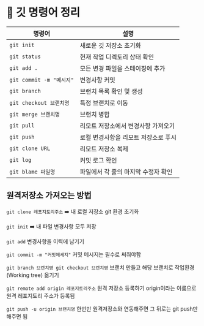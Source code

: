 # 📓 깃 명령어 정리


| 명령어                | 설명                                 | 
|-----------------------|------------------------------------|
| `git init`           | 새로운 깃 저장소 초기화              |
| `git status`         | 현재 작업 디렉토리 상태 확인          |
| `git add .`          | 모든 변경 파일을 스테이징에 추가       |
| `git commit -m "메시지"` | 변경사항 커밋                       |
| `git branch`         | 브랜치 목록 확인 및 생성             |
| `git checkout 브랜치명` | 특정 브랜치로 이동                  |
| `git merge 브랜치명`  | 브랜치 병합                         |
| `git pull`           | 리모트 저장소에서 변경사항 가져오기    |
| `git push`           | 로컬 변경사항을 리모트 저장소로 푸시   |
| `git clone URL`      | 리모트 저장소 복제                   |
| `git log`            | 커밋 로그 확인                      |
| `git blame 파일명`   | 파일에서 각 줄의 마지막 수정자 확인    |

## 원격저장소 가져오는 방법

`git clone 레포지토리주소` ➡️ 내 로컬 저장소 git 환경 초기화

`git init` ➡️ 내 파일 변경사항 모두 저장

`git add`   변경사항을 이력에 남기기

`git commit -m "커밋메세지"`   커밋 메시지는 필수로 써줘야함

`git branch 브랜치명 git checkout 브랜치명`   브랜치 만들고 해당 브랜치로 작업환경(Working tree) 옮기기

`git remote add origin 레포지토리주소` 원격 저장소 등록하기  origin이라는 이름으로 원격 레포지토리 주소가 등록됨

`git push -u origin 브랜치명`   한번만 원격저장소와 연동해주면 그 뒤로는 git push만 해주면 됨
